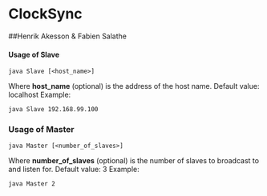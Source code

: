# ClockSync
##Henrik Akesson & Fabien Salathe

#### Usage of Slave

```
java Slave [<host_name>]
```

Where **host_name** (optional) is the address of the host name.
Default value: localhost
Example:
```
java Slave 192.168.99.100
```

### Usage of Master
```
java Master [<number_of_slaves>]
```
Where **number_of_slaves** (optional) is the number of slaves to broadcast to and listen for.
Default value: 3
Example:
```
java Master 2
```